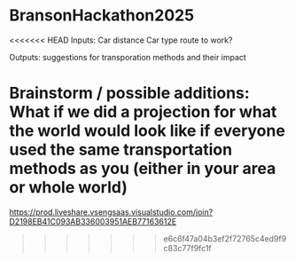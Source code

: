 # BransonHackathon2025

<<<<<<< HEAD
Inputs:
Car distance
Car type
route to work?

Outputs:
suggestions for transporation methods and their impact

Brainstorm / possible additions:
What if we did a projection for what the world would look like
if everyone used the same transportation methods as you (either in your area or whole world)
=======

https://prod.liveshare.vsengsaas.visualstudio.com/join?D2198EB41C093AB336003951AEB77163612E
>>>>>>> e6c6f47a04b3ef2f72765c4ed9f9c83c77f9fc1f
